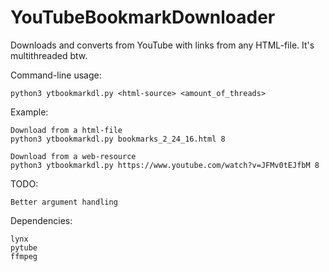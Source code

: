 # YouTubeBookmarkDownloader
Downloads and converts from YouTube with links from any HTML-file. It's multithreaded btw.

Command-line usage:

    python3 ytbookmarkdl.py <html-source> <amount_of_threads>

Example:
        
    Download from a html-file
    python3 ytbookmarkdl.py bookmarks_2_24_16.html 8
    
    Download from a web-resource
    python3 ytbookmarkdl.py https://www.youtube.com/watch?v=JFMv0tEJfbM 8


TODO:

    Better argument handling

Dependencies:

    lynx
    pytube
    ffmpeg
